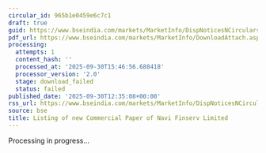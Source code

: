 ```yaml
---
circular_id: 965b1e0459e6c7c1
draft: true
guid: https://www.bseindia.com/markets/MarketInfo/DispNoticesNCirculars.aspx?Noticeid={802719F9-A591-492F-9E09-268C0A7BB3A8}&noticeno=20250930-44&dt=09/30/2025&icount=44&totcount=104&flag=0
pdf_url: https://www.bseindia.com/markets/MarketInfo/DownloadAttach.aspx?id=20250930-44&attachedId=
processing:
  attempts: 1
  content_hash: ''
  processed_at: '2025-09-30T15:46:56.688418'
  processor_version: '2.0'
  stage: download_failed
  status: failed
published_date: '2025-09-30T12:35:08+00:00'
rss_url: https://www.bseindia.com/markets/MarketInfo/DispNoticesNCirculars.aspx?Noticeid={802719F9-A591-492F-9E09-268C0A7BB3A8}&noticeno=20250930-44&dt=09/30/2025&icount=44&totcount=104&flag=0
source: bse
title: Listing of new Commercial Paper of Navi Finserv Limited
---
```


Processing in progress...
